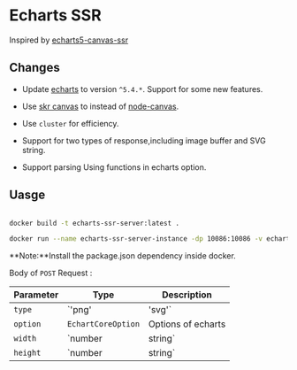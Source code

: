 # Echarts SSR

Inspired by [echarts5-canvas-ssr](https://github.com/mosliu/echarts5-canvas-ssr#readme)

## Changes

- Update [echarts](https://echarts.apache.org/) to version `^5.4.*`. Support for some new features.

- Use [skr canvas](https://github.com/Brooooooklyn/canvas) to instead of [node-canvas](https://github.com/Automattic/node-canvas).

- Use `cluster` for efficiency.

- Support for two types of response,including image buffer and SVG string.

- Support parsing Using functions in echarts option.

## Uasge

```sh

docker build -t echarts-ssr-server:latest .

docker run --name echarts-ssr-server-instance -dp 10086:10086 -v echarts-fonts:/usr/share/fonts echarts-ssr-server:latest

```

**Note:**Install the package.json dependency inside docker.


Body of `POST` Request :

Parameter | Type | Description
----- | ----- | -----
`type` | `'png' | 'svg'` | Response content type, if `type` is `'png'`, return `Buffer`.if `type` is `'svg'`, return a Base64-encoded svg string.
`option`| `EchartCoreOption`| Options of echarts
`width`| `number | string` | Width of the chart
`height`| `number | string` | Height of the chart

